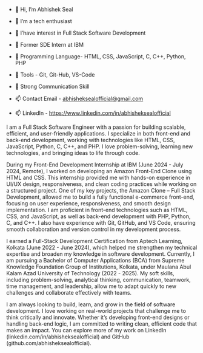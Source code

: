 - 👋 Hi, I’m Abhishek Seal

- 👀 I’m a tech enthusiast

- 🌱 I’have interest in Full Stack Software Development

- 🌱 Former SDE Intern at IBM

- 🌱 Programming Language- HTML, CSS, JavaScript, C, C++, Python, PHP

- 🌱 Tools - Git, Git-Hub, VS-Code

- 🌱 Strong Communication Skill

- 📫 Contact Email - abhisheksealofficial@gmail.com

- 📫 LinkedIn - https://www.linkedin.com/in/abhisheksealofficial

I am a Full Stack Software Engineer with a passion for building scalable, efficient, and user-friendly applications. I specialize in both front-end and back-end development, working with technologies like HTML, CSS, JavaScript, Python, C, C++, and PHP. I love problem-solving, learning new technologies, and bringing ideas to life through code.

During my Front-End Development Internship at IBM (June 2024 - July 2024, Remote), I worked on developing an Amazon Front-End Clone using HTML and CSS. This internship provided me with hands-on experience in UI/UX design, responsiveness, and clean coding practices while working on a structured project. One of my key projects, the Amazon Clone – Full Stack Development, allowed me to build a fully functional e-commerce front-end, focusing on user experience, responsiveness, and smooth design implementation. I am proficient in front-end technologies such as HTML, CSS, and JavaScript, as well as back-end development with PHP, Python, C, and C++. I also have experience with Git, GitHub, and VS Code, ensuring smooth collaboration and version control in my development process.

I earned a Full-Stack Development Certification from Aptech Learning, Kolkata (June 2022 - June 2024), which helped me strengthen my technical expertise and broaden my knowledge in software development. Currently, I am pursuing a Bachelor of Computer Applications (BCA) from Supreme Knowledge Foundation Group of Institutions, Kolkata, under Maulana Abul Kalam Azad University of Technology (2022 - 2025). My soft skills, including problem-solving, analytical thinking, communication, teamwork, time management, and leadership, allow me to adapt quickly to new challenges and collaborate effectively with teams.

I am always looking to build, learn, and grow in the field of software development. I love working on real-world projects that challenge me to think critically and innovate. Whether it’s developing front-end designs or handling back-end logic, I am committed to writing clean, efficient code that makes an impact. You can explore more of my work on LinkedIn (linkedin.com/in/abhisheksealofficial) and GitHub (github.com/abhisheksealofficial).



<!---
abhisheksealofficial/abhisheksealofficial is a ✨ special ✨ repository because its `README.md` (this file) appears on your GitHub profile.
You can click the Preview link to take a look at your changes.
--->
